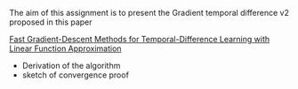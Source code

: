 The aim of this assignment is to present the Gradient temporal difference v2 proposed in this paper

<a href="https://webdocs.cs.ualberta.ca/~sutton/papers/SMPBSSW-09.pdf">Fast Gradient-Descent Methods for Temporal-Difference Learning
with Linear Function Approximation</a>

- Derivation of the algorithm
- sketch of convergence proof
